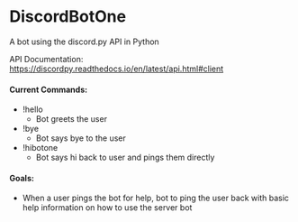 # DiscordBotOne
A bot using the discord.py API in Python

API Documentation:
https://discordpy.readthedocs.io/en/latest/api.html#client

#### Current Commands:
* !hello
	* Bot greets the user
* !bye
	* Bot says bye to the user
* !hibotone
	* Bot says hi back to user and pings them directly

#### Goals:
* When a user pings the bot for help, bot to ping the user back with basic help information on how to use the server bot
